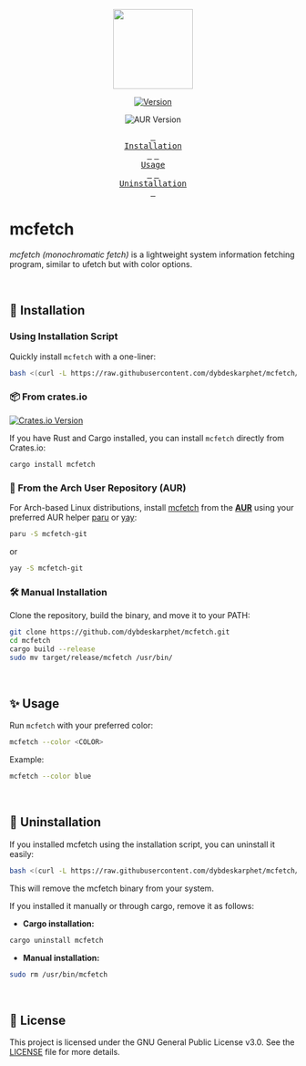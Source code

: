 <p align="center">
<img height="140" src="img/preview.png"/>

<div align="center">

[![Version](https://img.shields.io/github/v/release/dybdeskarphet/mcfetch?color=c6d0f5&label=Latest%20Release&style=for-the-badge&labelColor=a6d189)](https://github.com/dybdeskarphet/mcfetch/releases/latest)

![AUR Version](https://img.shields.io/aur/version/mcfetch-git?style=for-the-badge&color=c6d0f5&logo=arch-linux&label=%5BAUR%5D%20mcfetch-git&logocolor=85e185&labelColor=a6d189)

<a href="#-installation"><kbd> <br>Installation<br> </kbd></a>  <a href="#-usage"><kbd> <br>Usage<br> </kbd></a> <a href="#-uninstallation"><kbd> <br>Uninstallation<br> </kbd></a>  

</div>
  
<h1> mcfetch</h1>

_mcfetch (monochromatic fetch)_ is a lightweight system information fetching program, similar to ufetch but with color options.

</p>

<br>

## 🔧 Installation

### Using Installation Script

Quickly install `mcfetch` with a one-liner:

```bash
bash <(curl -L https://raw.githubusercontent.com/dybdeskarphet/mcfetch/main/install.sh)
```

### 📦 From crates.io

[![Crates.io Version](https://img.shields.io/crates/v/mcfetch?style=for-the-badge&color=e64553&labelColor=000000&logo=rust&logoColor=e64553)](https://crates.io/crates/mcfetch) 

If you have Rust and Cargo installed, you can install `mcfetch` directly from Crates.io:

```bash
cargo install mcfetch
```

### 🎯 From the Arch User Repository (AUR)

For Arch-based Linux distributions, install [mcfetch](https://aur.archlinux.org/packages/mcfetch-git) from the [**AUR**](https://aur.archlinux.org/) using your preferred AUR helper [paru](https://aur.archlinux.org/packages/paru-bin) or [yay](https://aur.archlinux.org/packages/yay-bin):

```bash
paru -S mcfetch-git
```

or

```bash
yay -S mcfetch-git
```

### 🛠️ Manual Installation

Clone the repository, build the binary, and move it to your PATH:

```bash
git clone https://github.com/dybdeskarphet/mcfetch.git
cd mcfetch
cargo build --release
sudo mv target/release/mcfetch /usr/bin/
```

<br>

## ✨ Usage

Run `mcfetch` with your preferred color:

```bash
mcfetch --color <COLOR>
```

Example:

```bash
mcfetch --color blue
```

<br>

## 🚮 Uninstallation

If you installed mcfetch using the installation script, you can uninstall it easily:

```bash
bash <(curl -L https://raw.githubusercontent.com/dybdeskarphet/mcfetch/main/install.sh) --uninstall
```

This will remove the mcfetch binary from your system.

If you installed it manually or through cargo, remove it as follows:

- **Cargo installation:**

```bash
cargo uninstall mcfetch
```

- **Manual installation:**

```bash
sudo rm /usr/bin/mcfetch
```

<br>

## 📜 License

This project is licensed under the GNU General Public License v3.0.
See the [LICENSE](https://github.com/dybdeskarphet/mcfetch/blob/main/LICENSE) file for more details.
